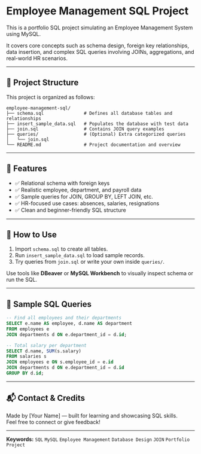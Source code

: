 
# Employee Management SQL Project

This is a portfolio SQL project simulating an Employee Management System using MySQL.

It covers core concepts such as schema design, foreign key relationships, data insertion, and complex SQL queries involving JOINs, aggregations, and real-world HR scenarios.

---

## 📁 Project Structure

This project is organized as follows:

```
employee-management-sql/
├── schema.sql               # Defines all database tables and relationships
├── insert_sample_data.sql   # Populates the database with test data
├── join.sql                 # Contains JOIN query examples
├── queries/                 # (Optional) Extra categorized queries
│   └── join.sql             
└── README.md                # Project documentation and overview
```

---

## 📌 Features

- ✅ Relational schema with foreign keys
- ✅ Realistic employee, department, and payroll data
- ✅ Sample queries for JOIN, GROUP BY, LEFT JOIN, etc.
- ✅ HR-focused use cases: absences, salaries, resignations
- ✅ Clean and beginner-friendly SQL structure

---

## 🚀 How to Use

1. Import `schema.sql` to create all tables.
2. Run `insert_sample_data.sql` to load sample records.
3. Try queries from `join.sql` or write your own inside `queries/`.

Use tools like **DBeaver** or **MySQL Workbench** to visually inspect schema or run the SQL.

---

## 🧠 Sample SQL Queries

```sql
-- Find all employees and their departments
SELECT e.name AS employee, d.name AS department
FROM employees e
JOIN departments d ON e.department_id = d.id;

-- Total salary per department
SELECT d.name, SUM(s.salary)
FROM salaries s
JOIN employees e ON s.employee_id = e.id
JOIN departments d ON e.department_id = d.id
GROUP BY d.id;
```

---

## 📬 Contact & Credits

Made by [Your Name] — built for learning and showcasing SQL skills.  
Feel free to connect or give feedback!

---

**Keywords:** `SQL` `MySQL` `Employee Management` `Database Design` `JOIN` `Portfolio Project`
